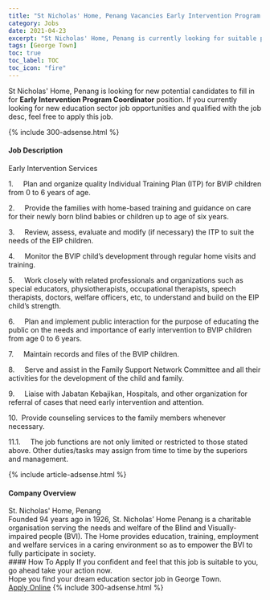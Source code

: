 ```yaml
---
title: "St Nicholas' Home, Penang Vacancies Early Intervention Program Coordinator" 
category: Jobs 
date: 2021-04-23 
excerpt: "St Nicholas' Home, Penang is currently looking for suitable person to fill in the Early Intervention Program Coordinator which positioned at George Town" 
tags: [George Town] 
toc: true 
toc_label: TOC 
toc_icon: "fire" 
--- 
```


<p>St Nicholas' Home, Penang is looking for new potential candidates to fill in for <b>Early Intervention Program Coordinator</b> position. If you currently looking for new education sector job opportunities and qualified with the job desc, feel free to apply this job.
</p>{% include 300-adsense.html %} 
<div><div><h4>Job Description</h4></div><div><div><span><div><p>Early Intervention Services</p><p>1.&#160;&#160;&#160;&#160;&#160;Plan and organize quality Individual Training Plan (ITP) for BVIP children from 0 to 6 years of age.</p><p>2.&#160;&#160;&#160;&#160;&#160;Provide the families with home-based training and guidance on care for their newly born blind babies or children up to age of six years.</p><p>3.&#160;&#160;&#160;&#160;&#160;Review, assess, evaluate and modify (if necessary) the ITP to suit the needs of the EIP children.</p><p>4.&#160;&#160;&#160;&#160;&#160;Monitor the BVIP child&#8217;s development through regular home visits and training.</p><p>5.&#160;&#160;&#160;&#160;&#160;Work closely with related professionals and organizations such as special educators, physiotherapists, occupational therapists, speech therapists, doctors, welfare officers, etc, to understand and build on the EIP child&#8217;s strength.</p><p>6.&#160;&#160;&#160;&#160;&#160;Plan and implement public interaction for the purpose of educating the public on the needs and importance of early intervention to BVIP children from age 0 to 6 years.</p><p>7.&#160;&#160;&#160;&#160;&#160;Maintain records and files of the BVIP children.</p><p>8.&#160;&#160;&#160;&#160;&#160;Serve and assist in the Family Support Network Committee and all their activities for the development of the child and family.</p><p>9.&#160;&#160;&#160;&#160;&#160;Liaise with Jabatan Kebajikan, Hospitals, and other organization for referral of cases that need early intervention and attention.</p><p>10.&#160;&#160;Provide counseling services to the family members whenever necessary.</p><p>11.1.&#160;&#160;&#160;&#160;&#160;The job functions are not only limited or restricted to those stated above. Other duties/tasks may assign from time to time by the superiors and management.</p></div></span></div></div></div> 
{% include article-adsense.html %} 
<div><div><h4>Company Overview</h4></div><div><div><span><div><div>St. Nicholas' Home, Penang</div>
<div>Founded 94 years ago in 1926, St. Nicholas&#8217; Home Penang is a charitable organisation serving the needs and welfare of the Blind and Visually-impaired people (BVI). The Home provides education, training, employment and welfare services in a caring environment so as to empower the BVI to fully participate in society.&#160;</div></div></span></div></div></div> 
#### How To Apply 
If you confident and feel that this job is suitable to you, go ahead take your action now. <br/> 
Hope you find your dream education sector job in George Town. <br/> 
<a href="https://www.jobstreet.com.my/en/job/early-intervention-program-coordinator-4535993?jobId=jobstreet-my-job-4535993" class="btn btn--info" target="_blank" rel="nofollow noopenner">Apply Online</a> 
{% include 300-adsense.html %} 